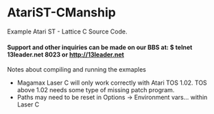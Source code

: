 # AtariST-CManship

Example Atari ST - Lattice C Source Code.

 #### Support and other inquiries can be made on our BBS at:   $ telnet 13leader.net 8023 or http://13leader.net
 
Notes about compiling and running the exmaples

 - Magamax Laser C will only work correctly with Atari TOS 1.02.  TOS above 1.02 needs some type of missing patch program.
 -  Paths may need to be reset in Options -> Environment vars... within Laser C
 

 


 
